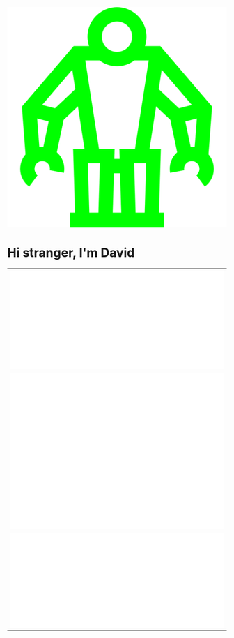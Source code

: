 <picture>
	<img src="/systemancer.svg"/>
</picture>
<h1>
Hi stranger, I'm David
</h1>



<table>
  <tr>
    <td><img src="/metrics.classic.svg" alt="Metrics"></td>
  </tr>
  <tr>
    <td><img src="/metrics.plugin.habits.facts.svg" alt="Metrics"></td>
  </tr>
  <tr>
    <td><img src="/metrics.plugin.achievements.compact.svg" alt="Facts"></td>
  </tr>
</table>



<!--
**davidstrasak/davidstrasak** is a ✨ _special_ ✨ repository because its `README.md` (this file) appears on your GitHub profile.

Here are some ideas to get you started:

- 🔭 I’m currently working on ...
- 🌱 I’m currently learning ...
- 👯 I’m looking to collaborate on ...
- 🤔 I’m looking for help with ...
- 💬 Ask me about ...
- 📫 How to reach me: ...
- 😄 Pronouns: ...
- ⚡ Fun fact: ...
-->
